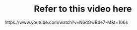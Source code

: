 <h1 align="center">Refer to this video here</h1>
	https://www.youtube.com/watch?v=N6dOwBde7-M&t=106s
